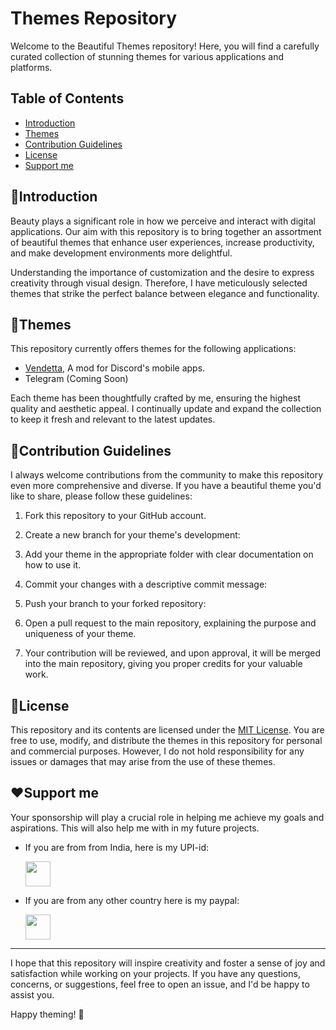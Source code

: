 # Themes Repository

Welcome to the Beautiful Themes repository! Here, you will find a carefully curated collection of stunning themes for various applications and platforms. 

## Table of Contents

- [Introduction](#introduction)
- [Themes](#themes)
- [Contribution Guidelines](#contribution-guidelines)
- [License](#license)
- [Support me](#Support-me)

## 🙏Introduction

Beauty plays a significant role in how we perceive and interact with digital applications. Our aim with this repository is to bring together an assortment of beautiful themes that enhance user experiences, increase productivity, and make development environments more delightful.

Understanding the importance of customization and the desire to express creativity through visual design. Therefore, I have meticulously selected themes that strike the perfect balance between elegance and functionality.

## 🎨Themes

This repository currently offers themes for the following applications:

- [Vendetta](https://github.com/vendetta-mod), A mod for Discord's mobile apps.
- Telegram (Coming Soon)

Each theme has been thoughtfully crafted by me, ensuring the highest quality and aesthetic appeal. I continually update and expand the collection to keep it fresh and relevant to the latest updates.

## 🤝Contribution Guidelines

I always welcome contributions from the community to make this repository even more comprehensive and diverse. If you have a beautiful theme you'd like to share, please follow these guidelines:

1. Fork this repository to your GitHub account.

2. Create a new branch for your theme's development:

3. Add your theme in the appropriate folder with clear documentation on how to use it.

4. Commit your changes with a descriptive commit message:

5. Push your branch to your forked repository:

6. Open a pull request to the main repository, explaining the purpose and uniqueness of your theme.

7. Your contribution will be reviewed, and upon approval, it will be merged into the main repository, giving you proper credits for your valuable work.

## 🪪License

This repository and its contents are licensed under the [MIT License](https://opensource.org/licenses/MIT). You are free to use, modify, and distribute the themes in this repository for personal and commercial purposes. However, I do not hold responsibility for any issues or damages that may arise from the use of these themes.

## ❤️Support me

Your sponsorship will play a crucial role in helping me achieve my goals and aspirations. This will also help me with in my future projects.
- If you are from from India, here is my UPI-id: 

  <a href="https://github.com/TakiShiwa/Themes/assets/137756384/02a87419-84ec-4ea8-a910-20f92e19259a"><img src="https://github.com/TakiShiwa/Themes/blob/main/Buttons/UPI-teal.svg" height="40"></a>

- If you are from any other country here is my paypal:

  <a href="https://www.paypal.me/TakiShiwa"><img src="https://github.com/TakiShiwa/Themes/blob/main/Buttons/blue.svg" height="40"></a>

---

I hope that this repository will inspire creativity and foster a sense of joy and satisfaction while working on your projects. If you have any questions, concerns, or suggestions, feel free to open an issue, and I'd be happy to assist you.

Happy theming! 🎨

